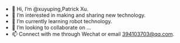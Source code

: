 - 👋 Hi, I’m @xuyuping,Patrick Xu.
- 👀 I’m interested in making and sharing new technology.
- 🌱 I’m currently learning robot technology.
- 💞️ I’m looking to collaborate on ...
- 📫 Connect with me through Wechat or email 394103703@qq.com.

<!---
xuyuping/xuyuping is a ✨ special ✨ repository because its `README.md` (this file) appears on your GitHub profile.
You can click the Preview link to take a look at your changes.
--->
